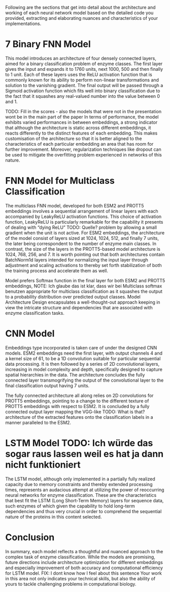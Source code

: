 Following are the sections that get into detail about the architecture and working of each neural network model based on 
the detailed code you provided, extracting and elaborating nuances and characteristics of your implementations.

# 7 Binary FNN Model

This model introduces an architecture of four densely connected layers, aimed for a binary classification problem of enzyme classes. 
The first layer gives the input and expands it to 1760 units, next 1000, 500 and then finally to 1 unit.
Each of these layers uses the ReLU activation function that is commonly known for its ability to perform non-linear transformations and solution to the vanishing gradient.
The final output will be passed through a Sigmoid activation function which fits well into binary classification due to the fact that it squashes any real-valued number into the value between 0 and 1.

 TODO: Fill in the scores - also the models that were not in the presentation wont be in the main part of the paper
In terms of performance, the model exhibits varied performances in between embeddings, a strong indicator that although the architecture is static across different embeddings, it reacts differently to the distinct features of each embedding.
This makes customisation of the architecture so that it is better aligned to the characteristics of each particular embedding an area that has room for further improvement.
Moreover, regularization techniques like dropout can be used to mitigate the overfitting problem experienced in networks of this nature.

# FNN Model for Multiclass Classification

The multiclass FNN model, developed for both ESM2 and PROTT5 embeddings involves a sequential arrangement of linear layers with each accompanied by LeakyReLU activation functions.
This choice of activation function, LeakyReLU is particularly remarkable for the capability it presents of dealing with “dying ReLU” TODO: Quelle?
problem by allowing a small gradient when the unit is not active. 
For ESM2 embeddings, the architecture of the model consist of layers sized at 1024, 1024, 512, and finally 7 units, the later being correspondent 
to the number of enzyme main classes. In contrast, the size of the layers in the PROTT5-based model architecture is 1024, 768, 256, and 7.
It is worth pointing out that both architectures contain BatchNorm1d layers intended for normalizing the input layer through adjustment
and scaling activations to thereby set 
forth stabilization of both the training process and accelerate them as well.

Model prefers Softmax function in the final layer for both ESM2 and PROTT5 embeddings, NOTE: Ich glaube das ist klar, dass wir bei Multiclass softmax benutzen 
appropriate for multiclass classification as it squashes the output to a probability distribution over predicted output classes.
Model Architecture Design encapsulates a well-thought-out approach keeping in view the intricate structure and dependencies that 
are associated with enzyme classification tasks.

# CNN Model

Embeddings type incorporated is taken care of under the designed CNN models.
ESM2 embeddings need the first layer, with output channels 4 and a kernel size of 61, to be a 1D convolution suitable for particular sequential data processing.
It is then followed by a series of 2D convolutional layers, increasing in model complexity and depth, specifically designed to capture spatial hierarchies in the data.
The architecture concludes the fully connected layer transmogrifying the output of the convolutional layer to the final classification output having 7 units.

The fully connected architecture all along relies on 2D convolutions for PROTT5 embeddings, pointing to a change to the different texture 
of PROTT5 embeddings with respect to ESM2.
It is concluded by a fully connected output layer mapping the VGG-like TODO: What is that?
architecture of the extracted features onto the classification labels in a manner paralleled to the ESM2.

# LSTM Model TODO: Ich würde das sogar raus lassen weil es hat ja dann nicht funktioniert

The LSTM model, although only implemented in a partially fully realized capacity due to memory constraints and thereby extended 
processing times, represents an audacious attempt at utilizing the power of reoccurring neural networks for enzyme classification.
These are the characteristics that best fit the LSTM (Long Short-Term Memory) layers for sequence data, such enzymes 
of which given the capability to hold long-term dependencies and thus very crucial in order to comprehend the sequential nature of the proteins in this content selected.

# Conclusion

In summary, each model reflects a thoughtful and nuanced approach to the complex task of enzyme classification. 
While the models are promising, future directions include architecture optimization for different embeddings and especially improvement of both accuracy 
and computational efficiency for LSTM model. 
 FIX: I dont know how I feel about this sentence
Your work in this area not only indicates your technical skills, but also the ability of yours to tackle challenging problems in computational biology.
